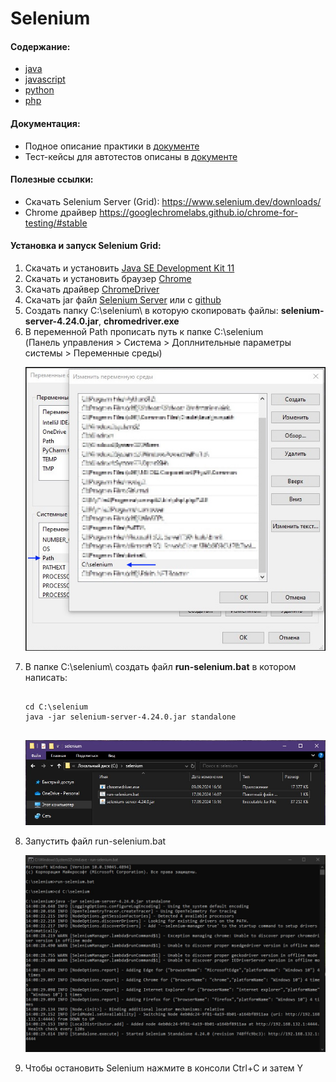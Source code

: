 # Selenium

<p>
	<h4>Содержание:</h2>
	<ul>
		<li><a href="https://github.com/Somov-QA/Practice-Automation-Testing-2024/tree/main/selenium/java">java</a></li>
		<li><a href="https://github.com/Somov-QA/Practice-Automation-Testing-2024/tree/main/selenium/javascript">javascript</a></li>
		<li><a href="https://github.com/Somov-QA/Practice-Automation-Testing-2024/tree/main/selenium/python">python</a></li>
		<li><a href="">php</a></li>
	</ul>
</p>

<p>
	<h4>Документация:</h2>
	<ul>
		<li>Подное описание практики в <a href="https://github.com/Somov-QA/Practice-Automation-Testing-2024/tree/main/_docs">документе</a></li>
		<li>Тест-кейсы для автотестов описаны в <a href="https://github.com/Somov-QA/Practice-Automation-Testing-2024/tree/main/_test-cases">документе</a></li>
	</ul>
</p>

<p>
	<h4>Полезные ссылки:</h2>
	<ul>
		<li>Скачать Selenium Server (Grid): <a href="https://www.selenium.dev/downloads/">https://www.selenium.dev/downloads/</a></li>
		<li>Chrome драйвер <a href="https://googlechromelabs.github.io/chrome-for-testing/#stable">https://googlechromelabs.github.io/chrome-for-testing/#stable</a></li>
	</ul>
</p>
<p>
	<h4>Установка и запуск Selenium Grid:</h2>
	<ol>
		<li>Скачать и установить <a href="https://www.oracle.com/java/technologies/javase/jdk11-archive-downloads.html">Java SE Development Kit 11</a></li>
		<li>Скачать и установить браузер <a href="https://www.google.com/intl/ru/chrome/browser-tools/">Chrome</a></li>
		<li>Скачать драйвер <a href="https://googlechromelabs.github.io/chrome-for-testing/#stable">ChromeDriver</a></li>
		<li>Скачать jar файл <a href="https://www.selenium.dev/downloads/">Selenium Server</a> или с <a href="https://github.com/SeleniumHQ/selenium/releases/tag/selenium-4.24.0">github</a></li>
		<li>Создать папку C:\selenium\ в которую скопировать файлы: <b>selenium-server-4.24.0.jar</b>, <b>chromedriver.exe</b></li>
		<li>В переменной Path прописать путь к папке C:\selenium
			<br>(Панель управления > Система > Доплнительные параметры системы > Переменные среды)
			<p align="center">
				<img src="https://github.com/Somov-QA/Practice-Automation-Testing-2024/blob/main/_images/path.jpg">
			</p>
		</li>
		<li>В папке C:\selenium\ создать файл <b>run-selenium.bat</b> в котором написать:
			<pre><code>
cd C:\selenium
java -jar selenium-server-4.24.0.jar standalone
			</code></pre>
			<p align="center">
				<img src="https://github.com/Somov-QA/Practice-Automation-Testing-2024/blob/main/_images/folder.jpg">
			</p>
		</li>
		<li>Запустить файл run-selenium.bat
			<p align="center">
				<img src="https://github.com/Somov-QA/Practice-Automation-Testing-2024/blob/main/_images/console.jpg">
			</p>
		</li>
		<li>Чтобы остановить Selenium нажмите в консоли Ctrl+C и затем Y</li>
	</ol>
</p>
